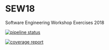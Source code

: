 # SEW18
Software Engineering Workshop Exercises 2018

[![pipeline status](https://gitlab.com/thomasms/SEW18/badges/endfreader_sol/pipeline.svg)](https://gitlab.com/thomasms/SEW18/commits/endfreader_sol)

[![coverage report](https://gitlab.com/thomasms/SEW18/badges/endfreader_sol/coverage.svg)](https://gitlab.com/thomasms/SEW18/commits/endfreader_sol)
